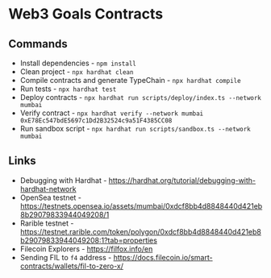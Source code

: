 # Web3 Goals Contracts

## Commands

- Install dependencies - `npm install`
- Clean project - `npx hardhat clean`
- Compile contracts and generate TypeChain - `npx hardhat compile`
- Run tests - `npx hardhat test`
- Deploy contracts - `npx hardhat run scripts/deploy/index.ts --network mumbai`
- Verify contract - `npx hardhat verify --network mumbai 0xE78Ec547bdE5697c1Dd2B32524c9a51F4385CC08`
- Run sandbox script - `npx hardhat run scripts/sandbox.ts --network mumbai`

## Links

- Debugging with Hardhat - https://hardhat.org/tutorial/debugging-with-hardhat-network
- OpenSea testnet - https://testnets.opensea.io/assets/mumbai/0xdcf8bb4d8848440d421eb8b29079833944049208/1
- Rarible testnet - https://testnet.rarible.com/token/polygon/0xdcf8bb4d8848440d421eb8b29079833944049208:1?tab=properties
- Filecoin Explorers - https://filfox.info/en
- Sending FIL to `f4` address - https://docs.filecoin.io/smart-contracts/wallets/fil-to-zero-x/
